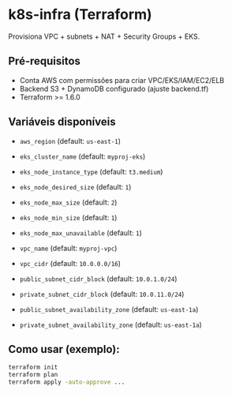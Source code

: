 # k8s-infra (Terraform)

Provisiona VPC + subnets + NAT + Security Groups + EKS.

## Pré-requisitos

- Conta AWS com permissões para criar VPC/EKS/IAM/EC2/ELB
- Backend S3 + DynamoDB configurado (ajuste backend.tf)
- Terraform >= 1.6.0

## Variáveis disponíveis

- `aws_region` (default: `us-east-1`)

- `eks_cluster_name` (default: `myproj-eks`)
- `eks_node_instance_type` (default: `t3.medium`)
- `eks_node_desired_size` (default: `1`)
- `eks_node_max_size` (default: `2`)
- `eks_node_min_size` (default: `1`)
- `eks_node_max_unavailable` (default: `1`)

- `vpc_name` (default: `myproj-vpc`)
- `vpc_cidr` (default: `10.0.0.0/16`)
- `public_subnet_cidr_block` (default: `10.0.1.0/24`)
- `private_subnet_cidr_block` (default: `10.0.11.0/24`)
- `public_subnet_availability_zone` (default: `us-east-1a`)
- `private_subnet_availability_zone` (default: `us-east-1a`)

## Como usar (exemplo):

```bash
terraform init
terraform plan
terraform apply -auto-approve ...
```